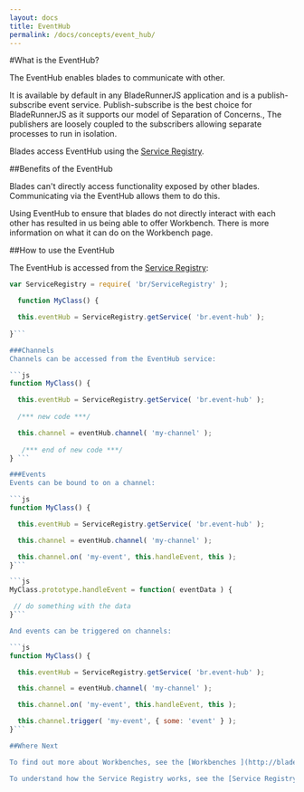 ```yaml
---
layout: docs
title: EventHub
permalink: /docs/concepts/event_hub/
---
```


#What is the EventHub?

The EventHub enables blades to communicate with other.

It is available by default in any BladeRunnerJS application and is a publish-subscribe event service. Publish-subscribe is the best choice for BladeRunnerJS as it supports our model of Separation of Concerns., The publishers are loosely coupled to the subscribers allowing separate processes to run in isolation.

Blades access EventHub using the [Service Registry](http://bladerunnerjs.org/docs/concepts/service_registry/).

##Benefits of the EventHub

Blades can't directly access functionality exposed by other blades. Communicating via the EventHub allows them to do this.

Using EventHub to ensure that blades do not directly interact with each other has resulted in us being able to offer Workbench. There is more information on what it can do on the Workbench page.

##How to use the EventHub

The EventHub is accessed from the [Service Registry](http://bladerunnerjs.org/docs/concepts/service_registry/):

```js
var ServiceRegistry = require( 'br/ServiceRegistry' );

  function MyClass() {

  this.eventHub = ServiceRegistry.getService( 'br.event-hub' );
  
}```

###Channels
Channels can be accessed from the EventHub service:

```js
function MyClass() {

  this.eventHub = ServiceRegistry.getService( 'br.event-hub' );
  
  /*** new code ***/

  this.channel = eventHub.channel( 'my-channel' );
  
   /*** end of new code ***/
} ```

###Events
Events can be bound to on a channel:

```js
function MyClass() {

  this.eventHub = ServiceRegistry.getService( 'br.event-hub' );

  this.channel = eventHub.channel( 'my-channel' );

  this.channel.on( 'my-event', this.handleEvent, this );
}```

```js
MyClass.prototype.handleEvent = function( eventData ) {

 // do something with the data
}```

And events can be triggered on channels:

```js
function MyClass() {

  this.eventHub = ServiceRegistry.getService( 'br.event-hub' );

  this.channel = eventHub.channel( 'my-channel' );

  this.channel.on( 'my-event', this.handleEvent, this );

  this.channel.trigger( 'my-event', { some: 'event' } );
}```

##Where Next

To find out more about Workbenches, see the [Workbenches ](http://bladerunnerjs.org/docs/concepts/workbenches/)page

To understand how the Service Registry works, see the [Service Registry](http://bladerunnerjs.org/docs/concepts/service_registry/) page
